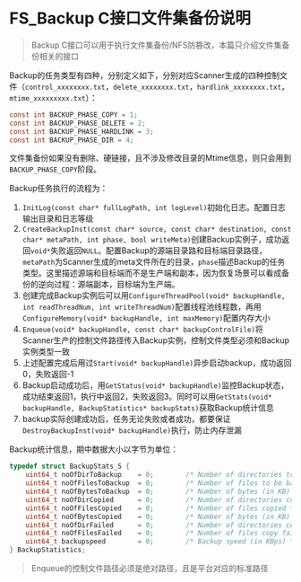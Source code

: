 # FS_Backup C接口文件集备份说明

> Backup C接口可以用于执行文件集备份/NFS防篡改，本篇只介绍文件集备份相关的接口

Backup的任务类型有四种，分别定义如下，分别对应Scanner生成的四种控制文件（`control_xxxxxxxx.txt`，`delete_xxxxxxxx.txt`，`hardlink_xxxxxxxx.txt`，`mtime_xxxxxxxxx.txt`）：
```c
const int BACKUP_PHASE_COPY = 1;
const int BACKUP_PHASE_DELETE = 2;
const int BACKUP_PHASE_HARDLINK = 3;
const int BACKUP_PHASE_DIR = 4;
```
文件集备份如果没有删除、硬链接，且不涉及修改目录的Mtime信息，则只会用到`BACKUP_PHASE_COPY`阶段。

Backup任务执行的流程为：
1. `InitLog(const char* fullLogPath, int logLevel)`初始化日志。配置日志输出目录和日志等级
2. `CreateBackupInst(const char* source, const char* destination, const char* metaPath, int phase, bool writeMeta)`创建Backup实例子，成功返回`void*`失败返回`NULL`。配置Backup的源端目录路和目标端目录路径，`metaPath`为Scanner生成的meta文件所在的目录，`phase`描述Backup的任务类型。这里描述源端和目标端而不是生产端和副本，因为恢复场景可以看成备份的逆向过程：源端副本，目标端为生产端。
3. 创建完成Backup实例后可以用`ConfigureThreadPool(void* backupHandle, int readThreadNum, int writeThreadNum)`配置线程池线程数，再用`ConfigureMemory(void* backupHandle, int maxMemory)`配置内存大小
4. `Enqueue(void* backupHandle, const char* backupControlFile)`将Scanner生产的控制文件路径传入Backup实例，控制文件类型必须和Backup实例类型一致
5. 上述配置完成后用过`Start(void* backupHandle)`异步启动backup，成功返回0，失败返回-1
6. Backup启动成功后，用`GetStatus(void* backupHandle)`监控Backup状态，成功结束返回1，执行中返回2，失败返回3。同时可以用`GetStats(void* backupHandle, BackupStatistics* backupStats)`获取Backup统计信息
7. backup实际创建成功后，任务无论失败或者成功，都要保证`DestroyBackupInst(void* backupHandle)`执行，防止内存泄漏

Backup统计信息，期中数据大小以字节为单位：
```c
typedef struct BackupStats_S {
    uint64_t noOfDirToBackup    = 0;        /* Number of directories to be backed up */
    uint64_t noOfFilesToBackup  = 0;        /* Number of files to be backed up */
    uint64_t noOfBytesToBackup  = 0;        /* Number of bytes (in KB) to be backed up */
    uint64_t noOfDirCopied      = 0;        /* Number of directories copied */
    uint64_t noOfFilesCopied    = 0;        /* Number of files copied */
    uint64_t noOfBytesCopied    = 0;        /* Number of bytes (in KB) copied */
    uint64_t noOfDirFailed      = 0;        /* Number of directories copy failed */
    uint64_t noOfFilesFailed    = 0;        /* Number of files copy failed */
    uint64_t backupspeed        = 0;        /* Backup speed (in KBps) */
} BackupStatistics;
```

> Enqueue的控制文件路径必须是绝对路径，且是平台对应的标准路径